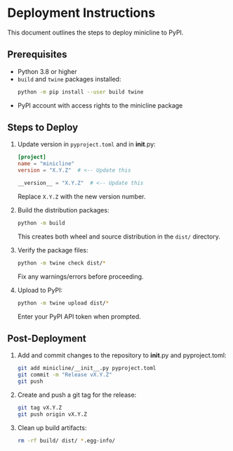 # Deployment Instructions

This document outlines the steps to deploy minicline to PyPI.

## Prerequisites

- Python 3.8 or higher
- `build` and `twine` packages installed:
  ```bash
  python -m pip install --user build twine
  ```
- PyPI account with access rights to the minicline package

## Steps to Deploy

1. Update version in `pyproject.toml` and in __init__.py:
   ```toml
   [project]
   name = "minicline"
   version = "X.Y.Z"  # <-- Update this
   ```

   ```python
   __version__ = "X.Y.Z"  # <-- Update this
   ```
   Replace `X.Y.Z` with the new version number.

2. Build the distribution packages:
   ```bash
   python -m build
   ```
   This creates both wheel and source distribution in the `dist/` directory.

3. Verify the package files:
   ```bash
   python -m twine check dist/*
   ```
   Fix any warnings/errors before proceeding.

4. Upload to PyPI:
   ```bash
   python -m twine upload dist/*
   ```
   Enter your PyPI API token when prompted.

## Post-Deployment

1. Add and commit changes to the repository to __init__.py and pyproject.toml:
   ```bash
   git add minicline/__init__.py pyproject.toml
   git commit -m "Release vX.Y.Z"
   git push
   ```

2. Create and push a git tag for the release:
   ```bash
   git tag vX.Y.Z
   git push origin vX.Y.Z
   ```

3. Clean up build artifacts:
   ```bash
   rm -rf build/ dist/ *.egg-info/
   ```
